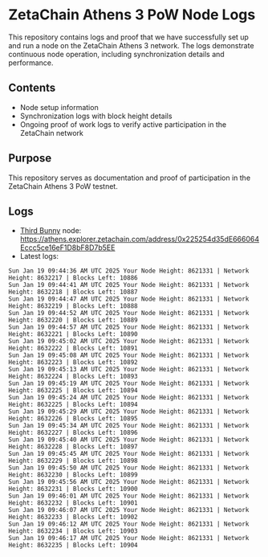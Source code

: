 # ZetaChain Athens 3 PoW Node Logs
This repository contains logs and proof that we have successfully set up and run a node on the ZetaChain Athens 3 network. The logs demonstrate continuous node operation, including synchronization details and performance.

## Contents
- Node setup information
- Synchronization logs with block height details
- Ongoing proof of work logs to verify active participation in the ZetaChain network

## Purpose
This repository serves as documentation and proof of participation in the ZetaChain Athens 3 PoW testnet.

## Logs

- [Third Bunny](https://thirdbunny.xyz/) node: https://athens.explorer.zetachain.com/address/0x225254d35dE666064Eccc5ce16eF1D8bF8D7b5EE
- Latest logs:
```
Sun Jan 19 09:44:36 AM UTC 2025 Your Node Height: 8621331 | Network Height: 8632217 | Blocks Left: 10886
Sun Jan 19 09:44:41 AM UTC 2025 Your Node Height: 8621331 | Network Height: 8632218 | Blocks Left: 10887
Sun Jan 19 09:44:47 AM UTC 2025 Your Node Height: 8621331 | Network Height: 8632219 | Blocks Left: 10888
Sun Jan 19 09:44:52 AM UTC 2025 Your Node Height: 8621331 | Network Height: 8632220 | Blocks Left: 10889
Sun Jan 19 09:44:57 AM UTC 2025 Your Node Height: 8621331 | Network Height: 8632221 | Blocks Left: 10890
Sun Jan 19 09:45:02 AM UTC 2025 Your Node Height: 8621331 | Network Height: 8632222 | Blocks Left: 10891
Sun Jan 19 09:45:08 AM UTC 2025 Your Node Height: 8621331 | Network Height: 8632223 | Blocks Left: 10892
Sun Jan 19 09:45:13 AM UTC 2025 Your Node Height: 8621331 | Network Height: 8632224 | Blocks Left: 10893
Sun Jan 19 09:45:19 AM UTC 2025 Your Node Height: 8621331 | Network Height: 8632225 | Blocks Left: 10894
Sun Jan 19 09:45:24 AM UTC 2025 Your Node Height: 8621331 | Network Height: 8632225 | Blocks Left: 10894
Sun Jan 19 09:45:29 AM UTC 2025 Your Node Height: 8621331 | Network Height: 8632226 | Blocks Left: 10895
Sun Jan 19 09:45:34 AM UTC 2025 Your Node Height: 8621331 | Network Height: 8632227 | Blocks Left: 10896
Sun Jan 19 09:45:40 AM UTC 2025 Your Node Height: 8621331 | Network Height: 8632228 | Blocks Left: 10897
Sun Jan 19 09:45:45 AM UTC 2025 Your Node Height: 8621331 | Network Height: 8632229 | Blocks Left: 10898
Sun Jan 19 09:45:50 AM UTC 2025 Your Node Height: 8621331 | Network Height: 8632230 | Blocks Left: 10899
Sun Jan 19 09:45:56 AM UTC 2025 Your Node Height: 8621331 | Network Height: 8632231 | Blocks Left: 10900
Sun Jan 19 09:46:01 AM UTC 2025 Your Node Height: 8621331 | Network Height: 8632232 | Blocks Left: 10901
Sun Jan 19 09:46:07 AM UTC 2025 Your Node Height: 8621331 | Network Height: 8632233 | Blocks Left: 10902
Sun Jan 19 09:46:12 AM UTC 2025 Your Node Height: 8621331 | Network Height: 8632234 | Blocks Left: 10903
Sun Jan 19 09:46:17 AM UTC 2025 Your Node Height: 8621331 | Network Height: 8632235 | Blocks Left: 10904
```

